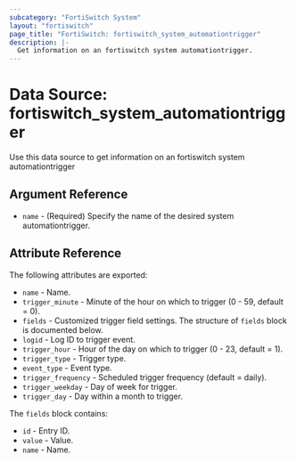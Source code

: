 ```yaml
---
subcategory: "FortiSwitch System"
layout: "fortiswitch"
page_title: "FortiSwitch: fortiswitch_system_automationtrigger"
description: |-
  Get information on an fortiswitch system automationtrigger.
---
```


# Data Source: fortiswitch_system_automationtrigger
Use this data source to get information on an fortiswitch system automationtrigger

## Argument Reference

* `name` - (Required) Specify the name of the desired system automationtrigger.

## Attribute Reference

The following attributes are exported:

* `name` - Name.
* `trigger_minute` - Minute of the hour on which to trigger (0 - 59, default = 0).
* `fields` - Customized trigger field settings. The structure of `fields` block is documented below.
* `logid` - Log ID to trigger event.
* `trigger_hour` - Hour of the day on which to trigger (0 - 23, default = 1).
* `trigger_type` - Trigger type.
* `event_type` - Event type.
* `trigger_frequency` - Scheduled trigger frequency (default = daily).
* `trigger_weekday` - Day of week for trigger.
* `trigger_day` - Day within a month to trigger.

The `fields` block contains:

* `id` - Entry ID.
* `value` - Value.
* `name` - Name.

